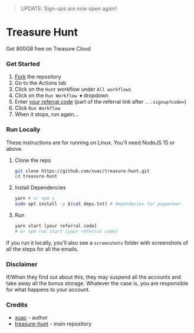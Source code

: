 > UPDATE: Sign-ups are now open again!

# Treasure Hunt

Get 800GB free on Treasure Cloud

### Get Started

1. [Fork](https://github.com/xuac/treasure-hunt/fork) the repository
2. Go to the Actions tab
3. Click on the `Hunt` workflow under `All workflows`
4. Click on the `Run Workflow ▼` dropdown
5. Enter [your referral code](https://app.treasure.cloud/settings/referrals) (part of the referral link after `...signup?code=`)
6. Click `Run Workflow`
7. When it stops, run again...

### Run Locally

These instructions are for running on Linux. You'll need NodeJS 15 or above.

1. Clone the repo

   ```sh
   git clone https://github.com/xuac/treasure-hunt.git
   cd treasure-hunt
   ```

2. Install Dependencies

   ```sh
   yarn # or npm i
   sudo apt install -y $(cat deps.txt) # dependecies for puppeteer
   ```

3. Run

   ```sh
   yarn start [your referral code]
   # or npm run start [your referral code]
   ```

If you run it locally, you'll also see a `screenshots` folder with screenshots of all the steps for all the emails.

### Disclaimer

If/When they find out about this, they may suspend all the accounts and take away all the bonus storage. Whatever the case is, you are responsible for what happens to your account.

### Credits
- [xuac](https://github.com/xuac) - author
- [treasure-hunt](https://github.com/xuac/treasure-hunt) - main repository
